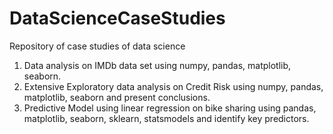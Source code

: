 # DataScienceCaseStudies
Repository of case studies of data science

1. Data analysis on IMDb data set using numpy, pandas, matplotlib, seaborn.
2. Extensive Exploratory data analysis on Credit Risk using numpy, pandas, matplotlib, seaborn and present conclusions.
3. Predictive Model using linear regression on bike sharing using pandas, matplotlib, seaborn, sklearn, statsmodels and identify key predictors.
